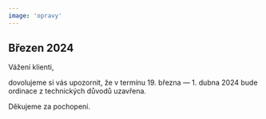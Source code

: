 ```yaml
---
image: 'opravy'
---
```


## Březen 2024

Vážení klienti, 

dovolujeme si vás upozornit, 
že v termínu <span class="text-danger bold"><span class="text-decoration-underline">19. března &mdash; 1. dubna 2024</span> bude ordinace z technických důvodů uzavřena</span>. 

Děkujeme za pochopení.   